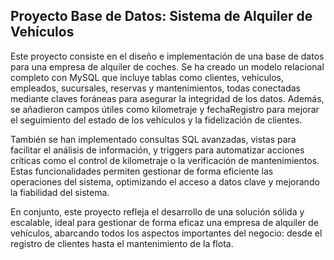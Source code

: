 ## Proyecto Base de Datos: Sistema de Alquiler de Vehículos
Este proyecto consiste en el diseño e implementación de una base de datos para una empresa de alquiler de coches. Se ha creado un modelo relacional completo con MySQL que incluye tablas como clientes, vehículos, empleados, sucursales, reservas y mantenimientos, todas conectadas mediante claves foráneas para asegurar la integridad de los datos. Además, se añadieron campos útiles como kilometraje y fechaRegistro para mejorar el seguimiento del estado de los vehículos y la fidelización de clientes.

También se han implementado consultas SQL avanzadas, vistas para facilitar el análisis de información, y triggers para automatizar acciones críticas como el control de kilometraje o la verificación de mantenimientos. Estas funcionalidades permiten gestionar de forma eficiente las operaciones del sistema, optimizando el acceso a datos clave y mejorando la fiabilidad del sistema.

En conjunto, este proyecto refleja el desarrollo de una solución sólida y escalable, ideal para gestionar de forma eficaz una empresa de alquiler de vehículos, abarcando todos los aspectos importantes del negocio: desde el registro de clientes hasta el mantenimiento de la flota.
